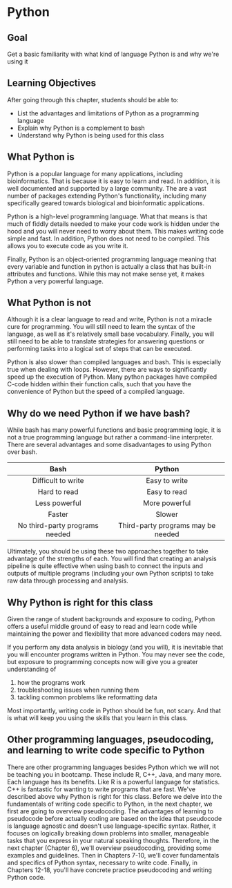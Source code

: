 

# Python

## Goal

Get a basic familiarity with what kind of language Python is and why we're using it

## Learning Objectives

After going through this chapter, students should be able to:

* List the advantages and limitations of Python as a programming language
* Explain why Python is a complement to bash
* Understand why Python is being used for this class

## What Python is

Python is a popular language for many applications, including bioinformatics. That is because it is easy to learn and read. In addition, it is well documented and supported by a large community. The are a vast number of packages extending Python's functionality, including many specifically geared towards biological and bioinformatic applications.

Python is a high-level programming language. What that means is that much of fiddly details needed to make your code work is hidden under the hood and you will never need to worry about them. This makes writing code simple and fast. In addition, Python does not need to be compiled. This allows you to execute code as you write it.

Finally, Python is an object-oriented programming language meaning that every variable and function in python is actually a class that has built-in attributes and functions. While this may not make sense yet, it makes Python a very powerful language.

## What Python is not

Although it is a clear language to read and write, Python is not a miracle cure for programming. You will still need to learn the syntax of the language, as well as it's relatively small base vocabulary. Finally, you will still need to be able to translate strategies for answering questions or performing tasks into a logical set of steps that can be executed.

Python is also slower than compiled languages and bash. This is especially true when dealing with loops. However, there are ways to significantly speed up the execution of Python. Many python packages have compiled C-code hidden within their function calls, such that you have the convenience of Python but the speed of a compiled language.

## Why do we need Python if we have bash?

While bash has many powerful functions and basic programming logic, it is not a true programming language but rather a command-line interpreter. There are several advantages and some disadvantages to using Python over bash.

| Bash                           | Python                             |
| :----------------------------: | :--------------------------------: |
| Difficult to write             | Easy to write                      |
| Hard to read                   | Easy to read                       |
| Less powerful                  | More powerful                      |
| Faster                         | Slower                             |
| No third-party programs needed | Third-party programs may be needed |

Ultimately, you should be using these two approaches together to take advantage of the strengths of each. You will find that creating an analysis pipeline is quite effective when using bash to connect the inputs and outputs of multiple programs (including your own Python scripts) to take raw data through processing and analysis.

## Why Python is right for this class

Given the range of student backgrounds and exposure to coding, Python offers a useful middle ground of easy to read and learn code while maintaining the power and flexibility that more advanced coders may need.

If you perform any data analysis in biology (and you will), it is inevitable that you will encounter programs written in Python. You may never see the code, but exposure to programming concepts now will give you a greater understanding of

1. how the programs work
2. troubleshooting issues when running them
3. tackling common problems like reformatting data

Most importantly, writing code in Python should be fun, not scary. And that is what will keep you using the skills that you learn in this class.

## Other programming languages, pseudocoding, and learning to write code specific to Python

There are other programming languages besides Python which we will not be teaching you in bootcamp. These include R, C++, Java, and many more. Each language has its benefits. Like R is a powerful language for statistics. C++ is fantastic for wanting to write programs that are fast. We've described above why Python is right for this class. Before we delve into the fundamentals of writing code specific to Python, in the next chapter, we first are going to overview pseudocoding. The advantages of learning to pseudocode before actually coding are based on the idea that pseudocode is language agnostic and doesn't use language-specific syntax. Rather, it focuses on logically breaking down problems into smaller, manageable tasks that you express in your natural speaking thoughts. Therefore, in the next chapter (Chapter 6), we'll overview pseudocoding, providing some examples and guidelines. Then in Chapters 7-10, we'll cover fundamentals and specifics of Python syntax, necessary to write code. Finally, in Chapters 12-18, you'll have concrete practice pseudocoding and writing Python code. 

